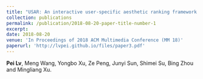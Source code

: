 ```yaml
---
title: "USAR: An interactive user-specific aesthetic ranking framework for images"
collection: publications
permalink: /publication/2018-08-20-paper-title-number-1
excerpt:
date: 2018-08-20
venue: 'In Proceedings of 2018 ACM Multimedia Conference (MM 18)'
paperurl: 'http://lvpei.github.io/files/paper3.pdf'
---
```


**Pei Lv**, Meng Wang, Yongbo Xu, Ze Peng, Junyi Sun, Shimei Su, Bing Zhou and Mingliang Xu.